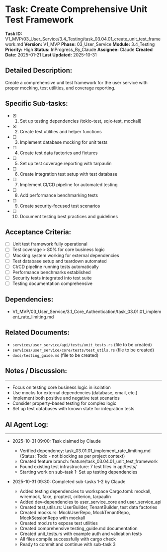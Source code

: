 # Task: Create Comprehensive Unit Test Framework

**Task ID:** V1_MVP/03_User_Service/3.4_Testing/task_03.04.01_create_unit_test_framework.md
**Version:** V1_MVP
**Phase:** 03_User_Service
**Module:** 3.4_Testing
**Priority:** High
**Status:** InProgress_By_Claude
**Assignee:** Claude
**Created Date:** 2025-01-21
**Last Updated:** 2025-10-31

## Detailed Description:
Create a comprehensive unit test framework for the user service with proper mocking, test utilities, and coverage reporting.

## Specific Sub-tasks:
- [x] 1. Set up testing dependencies (tokio-test, sqlx-test, mockall)
- [x] 2. Create test utilities and helper functions
- [ ] 3. Implement database mocking for unit tests
- [ ] 4. Create test data factories and fixtures
- [ ] 5. Set up test coverage reporting with tarpaulin
- [ ] 6. Create integration test setup with test database
- [ ] 7. Implement CI/CD pipeline for automated testing
- [ ] 8. Add performance benchmarking tests
- [ ] 9. Create security-focused test scenarios
- [ ] 10. Document testing best practices and guidelines

## Acceptance Criteria:
- [ ] Unit test framework fully operational
- [ ] Test coverage > 80% for core business logic
- [ ] Mocking system working for external dependencies
- [ ] Test database setup and teardown automated
- [ ] CI/CD pipeline running tests automatically
- [ ] Performance benchmarks established
- [ ] Security tests integrated into test suite
- [ ] Testing documentation comprehensive

## Dependencies:
- V1_MVP/03_User_Service/3.1_Core_Authentication/task_03.01.01_implement_rate_limiting.md

## Related Documents:
- `services/user_service/api/tests/unit_tests.rs` (file to be created)
- `services/user_service/core/tests/test_utils.rs` (file to be created)
- `docs/testing_guide.md` (file to be created)

## Notes / Discussion:
---
* Focus on testing core business logic in isolation
* Use mocks for external dependencies (database, email, etc.)
* Implement both positive and negative test scenarios
* Consider property-based testing for complex logic
* Set up test databases with known state for integration tests

## AI Agent Log:
---
* 2025-10-31 09:00: Task claimed by Claude
  - Verified dependency: task_03.01.01_implement_rate_limiting.md (Status: Todo - not blocking as per project context)
  - Created feature branch: feature/task_03.04.01_unit_test_framework
  - Found existing test infrastructure: 7 test files in api/tests/
  - Starting work on sub-task 1: Set up testing dependencies

* 2025-10-31 09:30: Completed sub-tasks 1-2 by Claude
  - Added testing dependencies to workspace Cargo.toml: mockall, wiremock, fake, proptest, criterion, tarpaulin
  - Added dev-dependencies to user_service_core and user_service_api
  - Created test_utils.rs: UserBuilder, TenantBuilder, test data factories
  - Created mocks.rs: MockUserRepo, MockTenantRepo, MockSessionRepo with mockall
  - Created mod.rs to expose test utilities
  - Created comprehensive testing_guide.md documentation
  - Created unit_tests.rs with example auth and validation tests
  - All files compile successfully with cargo check
  - Ready to commit and continue with sub-task 3
